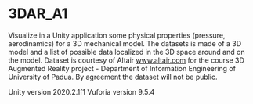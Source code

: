 # 3DAR_A1
Visualize in a Unity application some physical properties (pressure, aerodinamics) for a 3D mechanical model. The datasets is made of a 3D model and a list of possible data localized in the 3D space around and on the model.
Dataset is courtesy of Altair www.altair.com for the course 3D Augmented Reality project - Department of Information Engineering of University of Padua.
By agreement the dataset will not be public.

Unity 	version 2020.2.1f1
Vuforia version 9.5.4